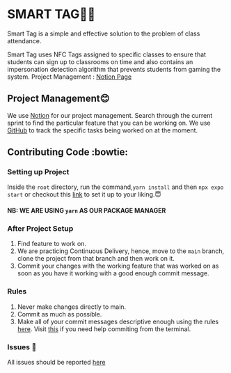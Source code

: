 # SMART TAG😶‍🌫️
Smart Tag is a simple and effective solution to the problem of class attendance. 

Smart Tag uses NFC Tags assigned to specific classes to ensure that students can sign up to classrooms on time and also contains an impersonation detection algorithm that prevents students from gaming the system. 
Project Management : [Notion Page](https://www.notion.so/Teamspace-Home-fba74a5d54be44d49325709de4ed9b68)

## Project Management:blush: 
We use [Notion](https://www.notion.so/Teamspace-Home-fba74a5d54be44d49325709de4ed9b68) for our project management. Search through the current sprint to find the particular feature that you can be working on. We use [GitHub](https://github.com/orgs/Capstone-Projections/projects/1/views/2) to track the specific tasks being worked on at the moment. 

## Contributing Code :bowtie:

###  Setting up Project 
Inside the `root` directory, run the command,`yarn install` and then `npx expo start` or checkout this [link](https://docs.expo.dev/get-started/create-a-project/) to set it up to your liking.:innocent:
#### NB: WE ARE USING `yarn` AS OUR PACKAGE MANAGER

###  After Project Setup 
1. Find feature to work on. 
2. We are practicing Continuous Delivery, hence, move to the `main` branch, clone the project from that branch and then work on it.
3. Commit your changes with the working feature that was worked on as soon as you have it working with a good enough commit message.

### Rules 
1. Never make changes directly to main.
2. Commit as much as possible.
3. Make all of your commit messages descriptive enough using the rules [here](https://commit.style/). Visit [this](https://ohshitgit.com/) if you need help commiting from the terminal.

###  Issues 🥵
All issues should be reported [here](https://www.notion.so/458d2b299eb2414c86b70ac77fa4fb2c?v=cf990cad1e2241c2ac7be53e2aa43834)
